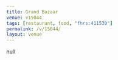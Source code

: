 ```yaml
---
title: Grand Bazaar
venue: v15044
tags: [restaurant, food, "fhrs:411530"]
permalink: /v/15044/
layout: venue
---
```

null